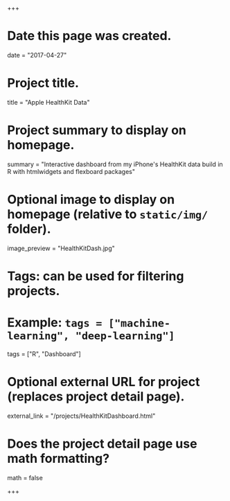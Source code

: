 +++
# Date this page was created.
date = "2017-04-27"

# Project title.
title = "Apple HealthKit Data"

# Project summary to display on homepage.
summary = "Interactive dashboard from my iPhone's HealthKit data build in R with htmlwidgets and flexboard packages"

# Optional image to display on homepage (relative to `static/img/` folder).
image_preview = "HealthKitDash.jpg"

# Tags: can be used for filtering projects.
# Example: `tags = ["machine-learning", "deep-learning"]`
tags = ["R", "Dashboard"]

# Optional external URL for project (replaces project detail page).
external_link = "/projects/HealthKitDashboard.html"

# Does the project detail page use math formatting?
math = false

+++
